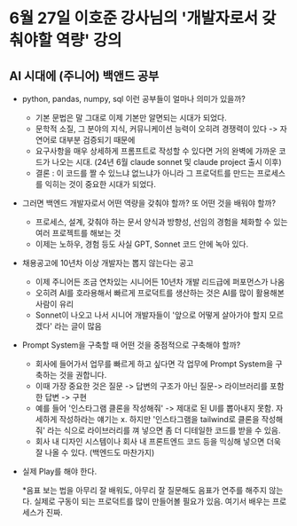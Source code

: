 # 6월 27일 이호준 강사님의 '개발자로서 갖춰야할 역량' 강의

## AI 시대에 (주니어) 백앤드 공부

* python, pandas, numpy, sql 이런 공부들이 얼마나 의미가 있을까?

    * 기본 문법은 말 그대로 이제 기본만 알면되는 시대가 되었다.
    * 문학적 소질, 그 분야의 지식, 커뮤니케이션 능력이 오히려 경쟁력이 있다 -> 자연어로 대부분 검증되기 때문에
    * 요구사항을 매우 상세하게 프롬프트로 작성할 수 있다면 거의 완벽에 가까운 코드가 나오는 시대. (24년 6월 claude sonnet 및 claude project 출시 이후)
    * 결론 : 이 코드를 짤 수 있느냐 없느냐가 아니라 그 프로덕트를 만드는 프로세스를 익히는 것이 중요한 시대가 되었다.

* 그러면 백엔드 개발자로서 어떤 역량을 갖춰야 할까? 또 어떤 것을 배워야 할까?

    * 프로세스, 설계, 갖춰야 하는 문서 양식과 방향성, 선임의 경험을 체화할 수 있는 여러 프로젝트를 해보는 것
    * 이제는 노하우, 경험 등도 사실 GPT, Sonnet 코드 안에 녹아 있다.

* 채용공고에 10년차 이상 개발자는 뽑지 않는다는 공고

    * 이제 주니어든 조금 연차있는 시니어든 10년차 개발 리드급에 퍼포먼스가 나옴
    * 오히려 AI를 호라용해서 빠르게 프로덕트를 생산하는 것은 AI를 많이 활용해본 사람이 유리
    * Sonnet이 나오고 나서 시니어 개발자들이 '앞으로 어떻게 살아가야 할지 모르겠다' 라는 글이 많음

* Prompt System을 구축할 때 어떤 것을 중점적으로 구축해야 할까?

    * 회사에 들어가서 업무를 빠르게 하고 싶다면 각 업무에 Prompt System을 구축하는 것을 권합니다.
    * 이때 가장 중요한 것은 질문 -> 답변의 구조가 아닌 질문-> 라이브러리를 포함한 답변 -> 구현 
    * 예를 들어 '인스타그램 클론을 작성해줘' -> 제대로 된 UI를 뽑아내지 못함. 자세하게 작성하라는 얘기는 x. 하지만 '인스타그램을 tailwind로 클론을 작성해줘' 라는 식으로 라이브러리를 껴 넣으면 좀 더 디테일한 코드를 받을 수 있음.
    * 회사 내 디자인 시스템이나 회사 내 프론트엔드 코드 등을 믹싱해 넣으면 더욱 잘 나올 수 있다. (백엔드도 마찬가지)

* 실제 Play를 해야 한다.

    *음표 보는 법을 아무리 잘 배워도, 아무리 잘 질문해도 음표가 연주를 해주지 않는다. 실제로 구동이 되는 프로덕트를 많이 만들어볼 필요가 있음. 여기서 배우는 프로세스가 진짜.